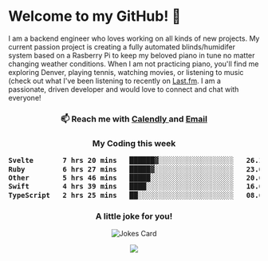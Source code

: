 <h1> Welcome to my GitHub! 👋 </h1>


  I am a backend engineer who loves working on all kinds of new projects. My current passion project is creating a fully automated blinds/humidifer system based on a Rasberry Pi to keep my beloved piano in tune no matter changing weather conditions. When I am not practicing piano, you'll find me exploring Denver, playing tennis, watching movies, or listening to music (check out what I've been listening to recently on [Last.fm](https://www.last.fm/user/mballa000). I am a passionate, driven developer and would love to connect and chat with everyone!

<h3 align = "center"> 📫 Reach me with <a href = "https://calendly.com/msbrandt00/30min"> Calendly </a> and <a href="mailto:msbrandt00@gmail.com">Email</a> 
 </h3>


 
<div align = "center"
[![Anurag's GitHub stats](https://github-readme-stats.vercel.app/api?username=mbrandt00)](https://github.com/anuraghazra/github-readme-stats)
          </div>
<h3 align="center">
  My Coding this week
<!--START_SECTION:waka-->

```txt
Svelte       7 hrs 20 mins   ██████▓░░░░░░░░░░░░░░░░░░   26.19 %
Ruby         6 hrs 27 mins   █████▓░░░░░░░░░░░░░░░░░░░   23.05 %
Other        5 hrs 46 mins   █████░░░░░░░░░░░░░░░░░░░░   20.60 %
Swift        4 hrs 39 mins   ████░░░░░░░░░░░░░░░░░░░░░   16.64 %
TypeScript   2 hrs 25 mins   ██░░░░░░░░░░░░░░░░░░░░░░░   08.65 %
```

<!--END_SECTION:waka-->

### A little joke for you!

![Jokes Card](https://readme-jokes.vercel.app/api?hideBorder)

<a href="https://www.linkedin.com/in/mbrandt00/"><img src="https://img.shields.io/badge/linkedin-%230077B5.svg?&style=for-the-badge&logo=linkedin&logoColor=white" /></a>
